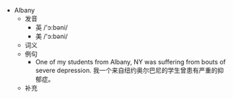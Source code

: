 - Albany
  - 发音
    - 英 /'ɔ:bəni/
    - 美 /'ɔ:bəni/
  - 词义
  - 例句
    - One of my students from Albany, NY was suffering from bouts of severe depression. 我一个来自纽约奥尔巴尼的学生曾患有严重的抑郁症。
  - 补充